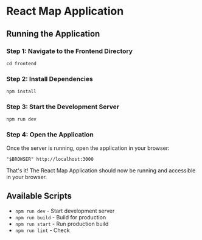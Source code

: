 # React Map Application

## Running the Application

### Step 1: Navigate to the Frontend Directory
```
cd frontend
```

### Step 2: Install Dependencies
```
npm install
```

### Step 3: Start the Development Server
```
npm run dev
```

### Step 4: Open the Application
Once the server is running, open the application in your browser:
```
"$BROWSER" http://localhost:3000
```

That's it! The React Map Application should now be running and accessible in your browser.

## Available Scripts
- `npm run dev` - Start development server
- `npm run build` - Build for production
- `npm run start` - Run production build
- `npm run lint` - Check